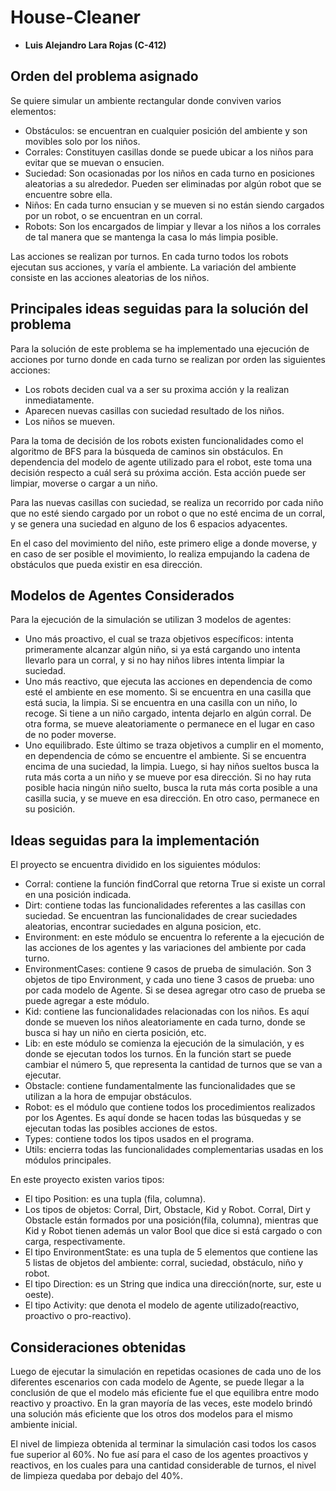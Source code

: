 # House-Cleaner
- **Luis Alejandro Lara Rojas (C-412)**

## Orden del problema asignado 
Se quiere simular un ambiente rectangular donde conviven varios elementos:
- Obstáculos: se encuentran en cualquier posición del ambiente y son movibles solo por los niños.
- Corrales: Constituyen casillas donde se puede ubicar a los niños para evitar que se muevan o ensucien.
- Suciedad: Son ocasionadas por los niños en cada turno en posiciones aleatorias a su alrededor. Pueden ser eliminadas por algún robot que se encuentre sobre ella.
- Niños: En cada turno ensucian y se mueven si no están siendo cargados por un robot, o se encuentran en un corral.
- Robots: Son los encargados de limpiar y llevar a los niños a los corrales de tal manera que se mantenga la casa lo más limpia posible.
  
Las acciones se realizan por turnos. En cada turno todos los robots ejecutan sus acciones, y varía el ambiente. La variación del ambiente consiste en las acciones aleatorias de los niños.

## Principales ideas seguidas para la solución del problema
Para la solución de este problema se ha implementado una ejecución de acciones por turno donde en cada turno se realizan por orden las siguientes acciones:
- Los robots deciden cual va a ser su proxima acción y la realizan inmediatamente.
- Aparecen nuevas casillas con suciedad resultado de los niños.
- Los niños se mueven. 

Para la toma de decisión de los robots existen funcionalidades como el algoritmo de BFS para la búsqueda de caminos sin obstáculos. En dependencia del modelo de agente utilizado para el robot, este toma una decisión respecto a cuál será su próxima acción. Esta acción puede ser limpiar, moverse o cargar a un niño.

Para las nuevas casillas con suciedad, se realiza un recorrido por cada niño que no esté siendo cargado por un robot o que no esté encima de un corral, y se genera una suciedad en alguno de los 6 espacios adyacentes.

En el caso del movimiento del niño, este primero elige a donde moverse, y en caso de ser posible el movimiento, lo realiza empujando la cadena de obstáculos que pueda existir en esa dirección.

## Modelos de Agentes Considerados
Para la ejecución de la simulación se utilizan 3 modelos de agentes:
- Uno más proactivo, el cual se traza objetivos específicos: intenta primeramente alcanzar algún niño, si ya está cargando uno intenta llevarlo para un corral, y si no hay niños libres intenta limpiar la suciedad.
- Uno más reactivo, que ejecuta las acciones en dependencia de como esté el ambiente en ese momento. Si se encuentra en una casilla que está sucia, la limpia. Si se encuentra en una casilla con un niño, lo recoge. Si tiene a un niño cargado, intenta dejarlo en algún corral. De otra forma, se mueve aleatoriamente o permanece en el lugar en caso de no poder moverse.
- Uno equilibrado. Este último se traza objetivos a cumplir en el momento, en dependencia de cómo se encuentre el ambiente. Si se encuentra encima de una suciedad, la limpia. Luego, si hay niños sueltos busca la ruta más corta a un niño y se mueve por esa dirección. Si no hay ruta posible hacia ningún niño suelto, busca la ruta más corta posible a una casilla sucia, y se mueve en esa dirección. En otro caso, permanece en su posición.

## Ideas seguidas para la implementación
El proyecto se encuentra dividido en los siguientes módulos:
- Corral: contiene la función findCorral que retorna True si existe un corral en una posición indicada.
- Dirt: contiene todas las funcionalidades referentes a las casillas con suciedad. Se encuentran las funcionalidades de crear suciedades aleatorias, encontrar suciedades en alguna posicion, etc.
- Environment: en este módulo se encuentra lo referente a la ejecución de las acciones de los agentes y las variaciones del ambiente por cada turno.
- EnvironmentCases: contiene 9 casos de prueba de simulación. Son 3 objetos de tipo Environment, y cada uno tiene 3 casos de prueba: uno por cada modelo de Agente. Si se desea agregar otro caso de prueba se puede agregar a este módulo.
- Kid: contiene las funcionalidades relacionadas con los niños. Es aquí donde se mueven los niños aleatoriamente en cada turno, donde se busca si hay un niño en cierta posición, etc.
- Lib: en este módulo se comienza la ejecución de la simulación, y es donde se ejecutan todos los turnos. En la función start se puede cambiar el número 5, que representa la cantidad de turnos que se van a ejecutar.
- Obstacle: contiene fundamentalmente las funcionalidades que se utilizan a la hora de empujar obstáculos.
- Robot: es el módulo que contiene todos los procedimientos realizados por los Agentes. Es aquí donde se hacen todas las búsquedas y se ejecutan todas las posibles acciones de estos.
- Types: contiene todos los tipos usados en el programa.
- Utils: encierra todas las funcionalidades complementarias usadas en los módulos principales.

En este proyecto existen varios tipos:
- El tipo Position: es una tupla (fila, columna).
- Los tipos de objetos: Corral, Dirt, Obstacle, Kid y Robot. Corral, Dirt y Obstacle están formados por una posición(fila, columna), mientras que Kid y Robot tienen además un valor Bool que dice si está cargado o con carga, respectivamente.
- El tipo EnvironmentState: es una tupla de 5 elementos que contiene las 5 listas de objetos del ambiente: corral, suciedad, obstáculo, niño y robot.
- El tipo Direction: es un String que indica una dirección(norte, sur, este u oeste).
- El tipo Activity: que denota el modelo de agente utilizado(reactivo, proactivo o pro-reactivo).
  
## Consideraciones obtenidas
Luego de ejecutar la simulación en repetidas ocasiones de cada uno de los diferentes escenarios con cada modelo de Agente, se puede llegar a la conclusión de que el modelo más eficiente fue el que equilibra entre modo reactivo y proactivo. En la gran mayoría de las veces, este modelo brindó una solución más eficiente que los otros dos modelos para el mismo ambiente inicial. 

El nivel de limpieza obtenida al terminar la simulación casi todos los casos fue superior al 60%. No fue así para el caso de los agentes proactivos y reactivos, en los cuales para una cantidad considerable de turnos, el nivel de limpieza quedaba por debajo del 40%.